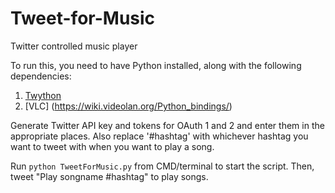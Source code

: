 # Tweet-for-Music
Twitter controlled music player

To run this, you need to have Python installed, along with the following dependencies:

1. [Twython](https://twython.readthedocs.org/en/latest/)
2. [VLC] (https://wiki.videolan.org/Python_bindings/)

Generate Twitter API key and tokens for OAuth 1 and 2 and enter them in the appropriate places.
Also replace '#hashtag' with whichever hashtag you want to tweet with when you want to play a song.

Run `python TweetForMusic.py` from CMD/terminal to start the script. Then, tweet "Play songname #hashtag" to play songs. 
